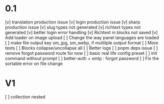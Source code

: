 # 0.1
[v] translation production issue
[v] login production issue
[v] sharp production issue
[v] slug types not generated
[v] richtext types not generated
[v] better login error handling
[v] Richtext in blocks not saved
[v] Add loader on image upload
[ ] Change the way panel languages are loaded
[ ] make file output key sm_jpg, sm_webp, if multilple output format
[ ] More tests
[ ] Blocks collapse/uncollapse all
[ ] Better logs
[ ] pnpm deps issue
[ ] remove forgot password route for now
[ ] basic real life config preset
[ ] init command without prompt
[ ] better-auth + smtp : forgot password
[ ] Fix the sortable error on file change

# V1
[ ] collection nested
